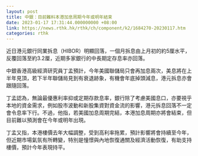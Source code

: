 ```yaml
---
layout: post
title: 中銀：目前難料本港加息周期今年或明年結束
date: 2023-01-17 17:31:44.000000000 +08:00
link: https://news.rthk.hk/rthk/ch/component/k2/1684270-20230117.htm
categories: rthk
---
```


近日港元銀行同業拆息（HIBOR）明顯回落，一個月拆息由上月初的約5厘水平，反覆回落至約3.2厘，近期多家銀行的中長期定存息率亦回落。

中銀香港高級經濟研究員丁孟預計，今年美國聯儲局只會再加息兩次，美息將在上半年見頂，若下半年聯儲局見到有衰退跡象，有機會年底掉頭減息，港元拆息亦會跟隨回落。

丁孟認為，無論最優惠利率抑或定期存款息率，銀行除了考慮美國息口，亦要視乎本地的資金需求，例如股市波動和新股集資對資金流的影響，港元拆息回落不一定會令息率下行。不過，他指，若美國加息周期完結，本港加息周期亦將會結束，但目前難以預測會在今年或明年出現。

丁孟又指，本港樓價去年大幅調整，受到高利率拖累，預計影響將會持續至今年，但近期市場氣氛有所轉變，特別是憧憬與內地恢復通關及經濟活動恢復，有助支持樓價，預計今年表現持平。
